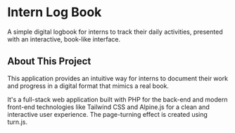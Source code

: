 # Intern Log Book

A simple digital logbook for interns to track their daily activities, presented with an interactive, book-like interface.

## About This Project

This application provides an intuitive way for interns to document their work and progress in a digital format that mimics a real book.

It's a full-stack web application built with PHP for the back-end and modern front-end technologies like Tailwind CSS and Alpine.js for a clean and interactive user experience. The page-turning effect is created using turn.js.
